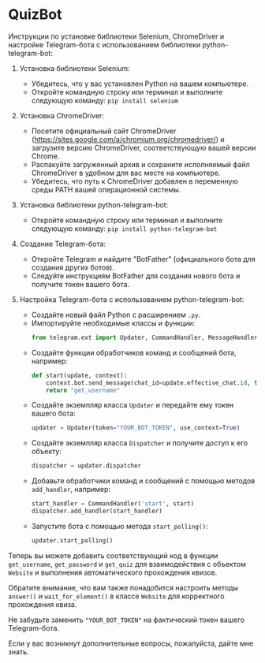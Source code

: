 # QuizBot

Инструкции по установке библиотеки Selenium, ChromeDriver и настройке Telegram-бота с использованием библиотеки python-telegram-bot:

1. Установка библиотеки Selenium:
   - Убедитесь, что у вас установлен Python на вашем компьютере.
   - Откройте командную строку или терминал и выполните следующую команду: `pip install selenium`

2. Установка ChromeDriver:
   - Посетите официальный сайт ChromeDriver (https://sites.google.com/a/chromium.org/chromedriver/) и загрузите версию ChromeDriver, соответствующую вашей версии Chrome.
   - Распакуйте загруженный архив и сохраните исполняемый файл ChromeDriver в удобном для вас месте на компьютере.
   - Убедитесь, что путь к ChromeDriver добавлен в переменную среды PATH вашей операционной системы.

3. Установка библиотеки python-telegram-bot:
   - Откройте командную строку или терминал и выполните следующую команду: `pip install python-telegram-bot`

4. Создание Telegram-бота:
   - Откройте Telegram и найдите "BotFather" (официального бота для создания других ботов).
   - Следуйте инструкциям BotFather для создания нового бота и получите токен вашего бота.

5. Настройка Telegram-бота с использованием python-telegram-bot:
   - Создайте новый файл Python с расширением `.py`.
   - Импортируйте необходимые классы и функции:
     ```python
     from telegram.ext import Updater, CommandHandler, MessageHandler, Filters
     ```
   - Создайте функции обработчиков команд и сообщений бота, например:
     ```python
     def start(update, context):
         context.bot.send_message(chat_id=update.effective_chat.id, text="Привет! Введите свой логин:")
         return "get_username"
     ```
   - Создайте экземпляр класса `Updater` и передайте ему токен вашего бота:
     ```python
     updater = Updater(token="YOUR_BOT_TOKEN", use_context=True)
     ```
   - Создайте экземпляр класса `Dispatcher` и получите доступ к его объекту:
     ```python
     dispatcher = updater.dispatcher
     ```
   - Добавьте обработчики команд и сообщений с помощью методов `add_handler`, например:
     ```python
     start_handler = CommandHandler('start', start)
     dispatcher.add_handler(start_handler)
     ```
   - Запустите бота с помощью метода `start_polling()`:
     ```python
     updater.start_polling()
     ```

Теперь вы можете добавить соответствующий код в функции `get_username`, `get_password` и `get_quiz` для взаимодействия с объектом `Website` и выполнения автоматического прохождения квизов.

Обратите внимание, что вам также понадобится настроить методы `answer()` и `wait_for_element()` в классе `Website` для корректного прохождения квиза.

Не забудьте заменить `"YOUR_BOT_TOKEN"` на фактический токен вашего Telegram-бота.

Если у вас возникнут дополнительные вопросы, пожалуйста, дайте мне знать.
